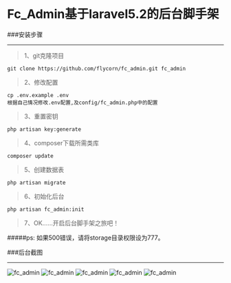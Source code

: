 # Fc_Admin基于laravel5.2的后台脚手架

###安装步骤

***

>1、git克隆项目

    git clone https://github.com/flycorn/fc_admin.git fc_admin
    
>2、修改配置
    
    cp .env.example .env
    根据自己情况修改.env配置,及config/fc_admin.php中的配置
    
>3、重置密钥
    
    php artisan key:generate
    
>4、composer下载所需类库
    
    composer update
  
>5、创建数据表

    php artisan migrate
    
>6、初始化后台

    php artisan fc_admin:init
    
>7、OK......开启后台脚手架之旅吧！


#####ps: 如果500错误，请将storage目录权限设为777。


###后台截图

***

![fc_admin](https://github.com/flycorn/fc_admin/blob/master/public/fc_admin/1.png?raw=true)
![fc_admin](https://github.com/flycorn/fc_admin/blob/master/public/fc_admin/2.png?raw=true)
![fc_admin](https://github.com/flycorn/fc_admin/blob/master/public/fc_admin/3.png?raw=true)
![fc_admin](https://github.com/flycorn/fc_admin/blob/master/public/fc_admin/4.png?raw=true)
![fc_admin](https://github.com/flycorn/fc_admin/blob/master/public/fc_admin/5.png?raw=true)

